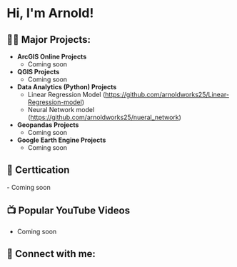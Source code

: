 <h1>Hi, I'm Arnold! </h1>

<h2>👨‍💻 Major Projects:</h2>

- <b>ArcGIS Online Projects</b>
  - Coming soon
- <b>QGIS Projects</b>
  - Coming soon</i>
- <b>Data Analytics (Python) Projects</b>
  - Linear Regression Model (https://github.com/arnoldworks25/Linear-Regression-model)
  - Neural Network model (https://github.com/arnoldworks25/nueral_network)
- <b>Geopandas Projects</b>
  - Coming soon
- <b>Google Earth Engine Projects</b>
  - Coming soon
<h2>🪪 Certtication</h2>
  - Coming soon
<h2>📺 Popular YouTube Videos</h2>

- Coming soon

<h2> 🤳 Connect with me:</h2>



[instagram]:(https://www.instagram.com/i_amkwesi?igsh=amw3bDRvcXlkcnJ5&utm_source=qr)
[linkedin]: www.linkedin.com/in/arnold-asiedu-bsc-msc-tech-0843061a6

<!--
**joshmadakor1/joshmadakor1** is a ✨ _special_ ✨ repository because its `README.md` (this file) appears on your GitHub profile.

Here are some ideas to get you started:

- 🔭 I’m currently working on ...
- 🌱 I’m currently learning ...
- 👯 I’m looking to collaborate on ...
- 🤔 I’m looking for help with ...
- 💬 Ask me about ...
- 📫 How to reach me: ...
- 😄 Pronouns: ...
- ⚡ Fun fact: ...
-->
